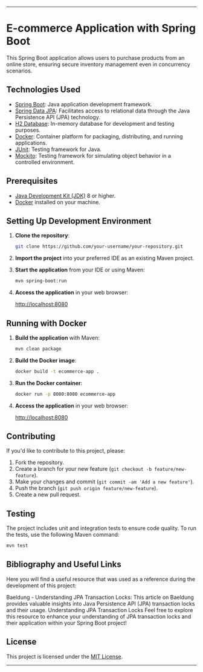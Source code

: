 
---

# E-commerce Application with Spring Boot

This Spring Boot application allows users to purchase products from an online store, ensuring secure inventory management even in concurrency scenarios.

## Technologies Used

- [Spring Boot](https://spring.io/projects/spring-boot): Java application development framework.
- [Spring Data JPA](https://spring.io/projects/spring-data-jpa): Facilitates access to relational data through the Java Persistence API (JPA) technology.
- [H2 Database](https://www.h2database.com/html/main.html): In-memory database for development and testing purposes.
- [Docker](https://www.docker.com/): Container platform for packaging, distributing, and running applications.
- [JUnit](https://junit.org/junit5/): Testing framework for Java.
- [Mockito](https://site.mockito.org/): Testing framework for simulating object behavior in a controlled environment.

## Prerequisites

- [Java Development Kit (JDK)](https://www.oracle.com/java/technologies/javase-downloads.html) 8 or higher.
- [Docker](https://www.docker.com/get-started) installed on your machine.

## Setting Up Development Environment

1. **Clone the repository**:

    ```bash
    git clone https://github.com/your-username/your-repository.git
    ```

2. **Import the project** into your preferred IDE as an existing Maven project.

3. **Start the application** from your IDE or using Maven:

    ```bash
    mvn spring-boot:run
    ```

4. **Access the application** in your web browser:

   [http://localhost:8080](http://localhost:8080)

## Running with Docker

1. **Build the application** with Maven:

    ```bash
    mvn clean package
    ```

2. **Build the Docker image**:

    ```bash
    docker build -t ecommerce-app .
    ```

3. **Run the Docker container**:

    ```bash
    docker run -p 8080:8080 ecommerce-app
    ```

4. **Access the application** in your web browser:

   [http://localhost:8080](http://localhost:8080)

## Contributing

If you'd like to contribute to this project, please:

1. Fork the repository.
2. Create a branch for your new feature (`git checkout -b feature/new-feature`).
3. Make your changes and commit (`git commit -am 'Add a new feature'`).
4. Push the branch (`git push origin feature/new-feature`).
5. Create a new pull request.

## Testing

The project includes unit and integration tests to ensure code quality. To run the tests, use the following Maven command:

```bash
mvn test
```

## Bibliography and Useful Links
Here you will find a useful resource that was used as a reference during the development of this project:

Baeldung - Understanding JPA Transaction Locks: This article on Baeldung provides valuable insights into Java Persistence API (JPA) transaction locks and their usage.
Understanding JPA Transaction Locks
Feel free to explore this resource to enhance your understanding of JPA transaction locks and their application within your Spring Boot project!

## License

This project is licensed under the [MIT License](LICENSE).

---